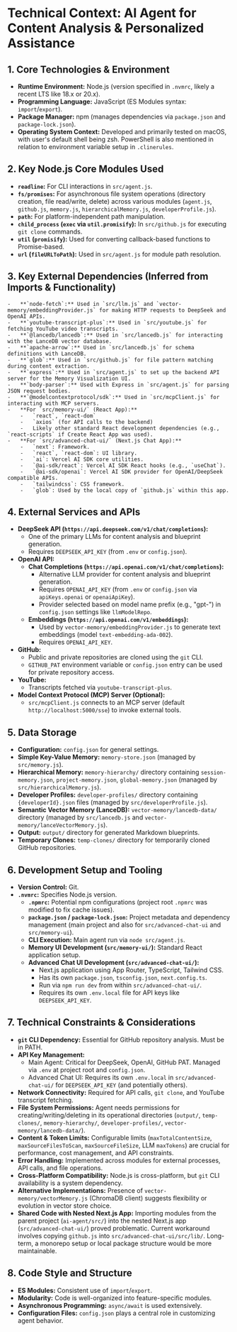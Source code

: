 # Technical Context: AI Agent for Content Analysis & Personalized Assistance

## 1. Core Technologies & Environment
-   **Runtime Environment:** Node.js (version specified in `.nvmrc`, likely a recent LTS like 18.x or 20.x).
-   **Programming Language:** JavaScript (ES Modules syntax: `import`/`export`).
-   **Package Manager:** npm (manages dependencies via `package.json` and `package-lock.json`).
-   **Operating System Context:** Developed and primarily tested on macOS, with user's default shell being zsh. PowerShell is also mentioned in relation to environment variable setup in `.clinerules`.

## 2. Key Node.js Core Modules Used
-   **`readline`:** For CLI interactions in `src/agent.js`.
-   **`fs/promises`:** For asynchronous file system operations (directory creation, file read/write, delete) across various modules (`agent.js`, `github.js`, `memory.js`, `hierarchicalMemory.js`, `developerProfile.js`).
-   **`path`:** For platform-independent path manipulation.
-   **`child_process` (`exec` via `util.promisify`):** In `src/github.js` for executing `git clone` commands.
-   **`util` (`promisify`):** Used for converting callback-based functions to Promise-based.
-   **`url` (`fileURLToPath`):** Used in `src/agent.js` for module path resolution.

## 3. Key External Dependencies (Inferred from Imports & Functionality)
    -   **`node-fetch`:** Used in `src/llm.js` and `vector-memory/embeddingProvider.js` for making HTTP requests to DeepSeek and OpenAI APIs.
    -   **`youtube-transcript-plus`:** Used in `src/youtube.js` for fetching YouTube video transcripts.
    -   **`@lancedb/lancedb`:** Used in `src/lancedb.js` for interacting with the LanceDB vector database.
    -   **`apache-arrow`:** Used in `src/lancedb.js` for schema definitions with LanceDB.
    -   **`glob`:** Used in `src/github.js` for file pattern matching during content extraction.
    -   **`express`:** Used in `src/agent.js` to set up the backend API server for the Memory Visualization UI.
    -   **`body-parser`:** Used with Express in `src/agent.js` for parsing JSON request bodies.
    -   **`@modelcontextprotocol/sdk`:** Used in `src/mcpClient.js` for interacting with MCP servers.
    -   **For `src/memory-ui/` (React App):**
        -   `react`, `react-dom`
        -   `axios` (for API calls to the backend)
        -   Likely other standard React development dependencies (e.g., `react-scripts` if Create React App was used).
    -   **For `src/advanced-chat-ui/` (Next.js Chat App):**
        -   `next`: Framework.
        -   `react`, `react-dom`: UI library.
        -   `ai`: Vercel AI SDK core utilities.
        -   `@ai-sdk/react`: Vercel AI SDK React hooks (e.g., `useChat`).
        -   `@ai-sdk/openai`: Vercel AI SDK provider for OpenAI/DeepSeek compatible APIs.
        -   `tailwindcss`: CSS framework.
        -   `glob`: Used by the local copy of `github.js` within this app.

## 4. External Services and APIs
-   **DeepSeek API (`https://api.deepseek.com/v1/chat/completions`):**
    -   One of the primary LLMs for content analysis and blueprint generation.
    -   Requires `DEEPSEEK_API_KEY` (from `.env` or `config.json`).
-   **OpenAI API:**
    -   **Chat Completions (`https://api.openai.com/v1/chat/completions`):**
        -   Alternative LLM provider for content analysis and blueprint generation.
        -   Requires `OPENAI_API_KEY` (from `.env` or `config.json` via `apiKeys.openai` or `openaiApiKey`).
        -   Provider selected based on model name prefix (e.g., "gpt-") in `config.json` settings like `llmModelRepo`.
    -   **Embeddings (`https://api.openai.com/v1/embeddings`):**
        -   Used by `vector-memory/embeddingProvider.js` to generate text embeddings (model `text-embedding-ada-002`).
        -   Requires `OPENAI_API_KEY`.
-   **GitHub:**
    -   Public and private repositories are cloned using the `git` CLI.
    -   `GITHUB_PAT` environment variable or `config.json` entry can be used for private repository access.
-   **YouTube:**
    -   Transcripts fetched via `youtube-transcript-plus`.
-   **Model Context Protocol (MCP) Server (Optional):**
    -   `src/mcpClient.js` connects to an MCP server (default `http://localhost:5000/sse`) to invoke external tools.

## 5. Data Storage
-   **Configuration:** `config.json` for general settings.
-   **Simple Key-Value Memory:** `memory-store.json` (managed by `src/memory.js`).
-   **Hierarchical Memory:** `memory-hierarchy/` directory containing `session-memory.json`, `project-memory.json`, `global-memory.json` (managed by `src/hierarchicalMemory.js`).
-   **Developer Profiles:** `developer-profiles/` directory containing `{developerId}.json` files (managed by `src/developerProfile.js`).
-   **Semantic Vector Memory (LanceDB):** `vector-memory/lancedb-data/` directory (managed by `src/lancedb.js` and `vector-memory/lanceVectorMemory.js`).
-   **Output:** `output/` directory for generated Markdown blueprints.
-   **Temporary Clones:** `temp-clones/` directory for temporarily cloned GitHub repositories.

## 6. Development Setup and Tooling
-   **Version Control:** Git.
-   **`.nvmrc`:** Specifies Node.js version.
    -   **`.npmrc`:** Potential npm configurations (project root `.npmrc` was modified to fix cache issues).
    -   **`package.json` / `package-lock.json`:** Project metadata and dependency management (main project and also for `src/advanced-chat-ui` and `src/memory-ui`).
    -   **CLI Execution:** Main agent run via `node src/agent.js`.
    -   **Memory UI Development (`src/memory-ui/`):** Standard React application setup.
    -   **Advanced Chat UI Development (`src/advanced-chat-ui/`):**
        -   Next.js application using App Router, TypeScript, Tailwind CSS.
        -   Has its own `package.json`, `tsconfig.json`, `next.config.ts`.
        -   Run via `npm run dev` from within `src/advanced-chat-ui/`.
        -   Requires its own `.env.local` file for API keys like `DEEPSEEK_API_KEY`.

## 7. Technical Constraints & Considerations
-   **`git` CLI Dependency:** Essential for GitHub repository analysis. Must be in PATH.
-   **API Key Management:**
    -   Main Agent: Critical for DeepSeek, OpenAI, GitHub PAT. Managed via `.env` at project root and `config.json`.
    -   Advanced Chat UI: Requires its own `.env.local` in `src/advanced-chat-ui/` for `DEEPSEEK_API_KEY` (and potentially others).
-   **Network Connectivity:** Required for API calls, `git clone`, and YouTube transcript fetching.
-   **File System Permissions:** Agent needs permissions for creating/writing/deleting in its operational directories (`output/`, `temp-clones/`, `memory-hierarchy/`, `developer-profiles/`, `vector-memory/lancedb-data/`).
-   **Content & Token Limits:** Configurable limits (`maxTotalContentSize`, `maxSourceFilesToScan`, `maxSourceFileSize`, LLM `maxTokens`) are crucial for performance, cost management, and API constraints.
-   **Error Handling:** Implemented across modules for external processes, API calls, and file operations.
-   **Cross-Platform Compatibility:** Node.js is cross-platform, but `git` CLI availability is a system dependency.
-   **Alternative Implementations:** Presence of `vector-memory/vectorMemory.js` (ChromaDB client) suggests flexibility or evolution in vector store choice.
-   **Shared Code with Nested Next.js App:** Importing modules from the parent project (`ai-agent/src/`) into the nested Next.js app (`src/advanced-chat-ui/`) proved problematic. Current workaround involves copying `github.js` into `src/advanced-chat-ui/src/lib/`. Long-term, a monorepo setup or local package structure would be more maintainable.

## 8. Code Style and Structure
-   **ES Modules:** Consistent use of `import`/`export`.
-   **Modularity:** Code is well-organized into feature-specific modules.
-   **Asynchronous Programming:** `async/await` is used extensively.
-   **Configuration Files:** `config.json` plays a central role in customizing agent behavior.
